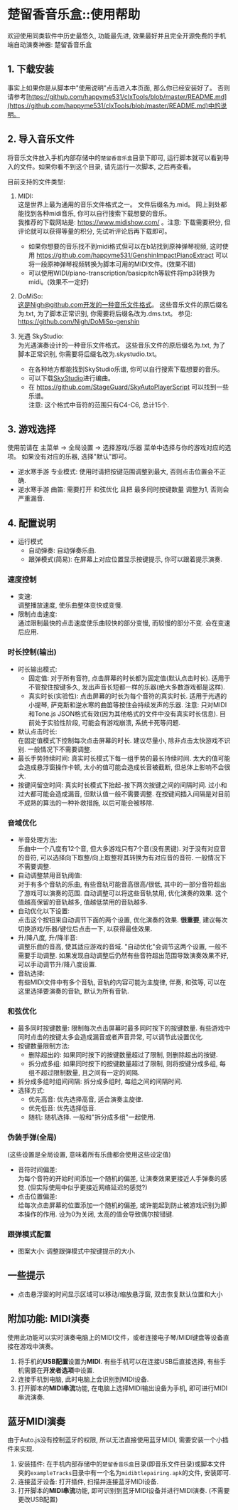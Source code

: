 # 楚留香音乐盒::使用帮助

欢迎使用同类软件中历史最悠久, 功能最先进, 效果最好并且完全开源免费的手机端自动演奏神器: 楚留香音乐盒  

## 1. 下载安装

事实上如果你是从脚本中"使用说明"点击进入本页面, 那么你已经安装好了。
否则请参考[https://github.com/happyme531/clxTools/blob/master/README.md](https://github.com/happyme531/clxTools/blob/master/README.md)中的说明。

## 2. 导入音乐文件

将音乐文件放入手机内部存储中的`楚留香音乐盒`目录下即可, 运行脚本就可以看到导入的文件。如果你看不到这个目录, 请先运行一次脚本, 之后再查看。  

目前支持的文件类型:  

1. MIDI:  
    这是世界上最为通用的音乐文件格式之一。
    文件后缀名为.mid。
    网上到处都能找到各种midi音乐, 你可以自行搜索下载想要的音乐。  
    我推荐的下载网站是: https://www.midishow.com/ 。注意: 下载需要积分, 但评论就可以获得等量的积分, 先试听评论后再下载即可。  
    - 如果你想要的音乐找不到midi格式但可以在b站找到原神弹琴视频, 这时使用 https://github.com/happyme531/GenshinImpactPianoExtract 可以将一段原神弹琴视频转换为脚本可用的MIDI文件。(效果不错)
    - 可以使用WIDI/piano-transcription/basicpitch等软件将mp3转换为midi。(效果不一定好)

2. DoMiSo:  
    这是Nigh@github.com开发的一种音乐文件格式。
    这些音乐文件的原后缀名为.txt, 为了脚本正常识别, 你需要将后缀名改为.dms.txt。
    参见: https://github.com/Nigh/DoMiSo-genshin  
 
3. 光遇 SkyStudio:  
    为光遇演奏设计的一种音乐文件格式。
    这些音乐文件的原后缀名为.txt, 为了脚本正常识别, 你需要将后缀名改为.skystudio.txt。
    - 在各种地方都能找到SkyStudio乐谱, 你可以自行搜索下载想要的音乐。
    - 可以下载[SkyStudio](https://play.google.com/store/apps/details?id=com.Maple.SkyStudio)进行编曲。
    - 在 https://github.com/StageGuard/SkyAutoPlayerScript 可以找到一些乐谱。  
    注意: 这个格式中音符的范围只有C4-C6, 总计15个.

## 3. 游戏选择

使用前请在 主菜单 -> 全局设置 -> 选择游戏/乐器 菜单中选择与你的游戏对应的选项。
如果没有对应的乐器, 选择"默认"即可。  

- 逆水寒手游 专业模式: 使用时请把按键范围调整到最大, 否则点击位置会不正确.  
- 逆水寒手游 曲笛: 需要打开 和弦优化 且把 最多同时按键数量 调整为1, 否则会严重漏音.

## 4. 配置说明

- 运行模式
  - 自动弹奏: 自动弹奏乐曲.
  - 跟弹模式(简易): 在屏幕上对应位置显示按键提示, 你可以跟着提示演奏.

### 速度控制

- 变速:  
  调整播放速度, 使乐曲整体变快或变慢.  
- 限制点击速度:  
  通过限制最快的点击速度使乐曲较快的部分变慢, 而较慢的部分不变. 会在变速后应用.  

### 时长控制(输出)

- 时长输出模式:
  - 固定值: 对于所有音符, 点击屏幕的时长都为固定值(默认点击时长). 适用于不管按住按键多久, 发出声音长短都一样的乐器(绝大多数游戏都是这样).
  - 真实时长(实验性): 点击屏幕的时长为每个音符的真实时长. 适用于光遇的小提琴, 萨克斯和逆水寒的曲笛等按住会持续发声的乐器. 注意: 只对MIDI和Tone.js JSON格式有效(因为其他格式的文件中没有真实时长信息). 目前处于实验性阶段, 可能会有游戏崩溃, 系统卡死等问题.
- 默认点击时长:  
  在固定值模式下控制每次点击屏幕的时长. 建议尽量小, 除非点击太快游戏不识别. 一般情况下不需要调整.
- 最长手势持续时间:
  真实时长模式下每一组手势的最长持续时间. 太大的值可能会造成悬浮窗操作卡顿, 太小的值可能会造成长音被截断, 但总体上影响不会很大.
- 按键间留空时间:
  真实时长模式下抬起-按下两次按键之间的间隔时间. 过小和过大都可能会造成漏音, 但默认值一般不需要调整. 在按键间插入间隔是对目前不成熟的算法的一种补救措施, 以后可能会被移除.

### 音域优化

- 半音处理方法:  
  乐曲中一个八度有12个音, 但大多游戏只有7个音(没有黑键). 对于没有对应音的音符, 可以选择向下取整/向上取整将其转换为有对应音的音符. 一般情况下不需要调整.
- 自动调整禁用音轨阈值:  
  对于有多个音轨的乐曲, 有些音轨可能音高很高/很低, 其中的一部分音符超出了游戏可以演奏的范围. 自动调整可以将这些音轨禁用, 优化演奏的效果. 这个值越高保留的音轨越多, 值越低禁用的音轨越多.
- 自动优化以下设置:  
  点击这个按钮来自动调节下面的两个设置, 优化演奏的效果. **很重要**, 建议每次切换游戏/乐器/键位后点击一下, 以获得最佳效果.
- 升/降八度, 升/降半音:  
  调整乐曲的音高, 使其适应游戏的音域. "自动优化"会调节这两个设置, 一般不需要手动调整. 如果发现自动调整后仍然有些音符超出范围导致演奏效果不好, 可以手动调节升/降八度设置.
- 音轨选择:  
  有些MIDI文件中有多个音轨, 音轨的内容可能为主旋律, 伴奏, 和弦等, 可以在这里选择要演奏的音轨, 默认为所有音轨.  

### 和弦优化

- 最多同时按键数量:
  限制每次点击屏幕时最多同时按下的按键数量. 有些游戏中同时点击的按键太多会造成漏音或者声音异常, 可以调节此设置优化.  
- 按键数量限制方法:
  - 删除超出的: 如果同时按下的按键数量超过了限制, 则删除超出的按键.
  - 拆分成多组: 如果同时按下的按键数量超过了限制, 则将按键分成多组, 每组不超过限制数量, 且之间有一定的间隔.
- 拆分成多组时组间间隔:
  拆分成多组时, 每组之间的间隔时间.  
- 选择方式:
  - 优先高音: 优先选择高音, 适合演奏主旋律.
  - 优先低音: 优先选择低音.
  - 随机: 随机选择. 一般和"拆分成多组"一起使用.

### 伪装手弹(全局)

(这些设置是全局设置, 意味着所有乐曲都会使用这些设定值)

- 音符时间偏差:  
  为每个音符的开始时间添加一个随机的偏差, 让演奏效果更接近人手弹奏的感觉. (但实际使用中似乎更接近网络延迟的感觉?)  
- 点击位置偏差:  
  给每次点击屏幕的位置添加一个随机的偏差, 或许能起到防止被游戏识别为脚本操作的作用. 设为0为关闭, 太高的值会导致偶尔按错键.  

### 跟弹模式配置

- 图案大小:
  调整跟弹模式中按键提示的大小.
  
## 一些提示

- 点击悬浮窗的时间显示区域可以移动/缩放悬浮窗, 双击恢复默认位置和大小

## 附加功能: MIDI演奏

  使用此功能可以实时演奏电脑上的MIDI文件，或者连接电子琴/MIDI键盘等设备直接在游戏中演奏。

  1. 将手机的**USB配置**设置为**MIDI**. 有些手机可以在连接USB后直接选择, 有些手机需要在**开发者选项**中设置.
  2. 连接手机到电脑, 此时电脑上会识别到MIDI设备.  
  3. 打开脚本的**MIDI串流**功能, 在电脑上选择MIDI输出设备为手机, 即可进行MIDI串流演奏.
   
## 蓝牙MIDI演奏
 
  由于Auto.js没有控制蓝牙的权限, 所以无法直接使用蓝牙MIDI, 需要安装一个小插件来实现.

  1. 安装插件: 在手机内部存储中的`楚留香音乐盒`目录(即音乐文件目录)或脚本文件夹的`exampleTracks`目录中有一个名为`midibtlepairing.apk`的文件, 安装即可.
  2. 连接蓝牙设备: 打开插件, 扫描并连接蓝牙MIDI设备.
  3. 打开脚本的**MIDI串流**功能, 即可识别到蓝牙MIDI设备并进行MIDI演奏. (不需要更改USB配置)
  